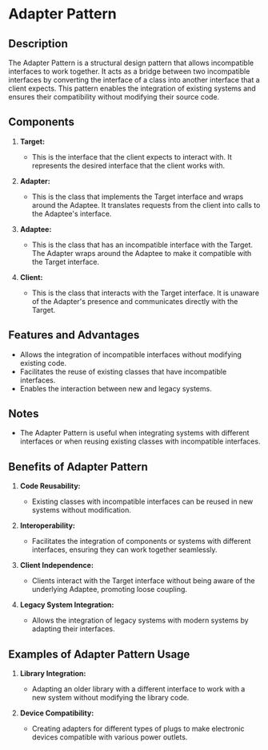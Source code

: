 # Adapter Pattern

## Description
The Adapter Pattern is a structural design pattern that allows incompatible interfaces to work together. It acts as a bridge between two incompatible interfaces by converting the interface of a class into another interface that a client expects. This pattern enables the integration of existing systems and ensures their compatibility without modifying their source code.

## Components
1. **Target:**
    - This is the interface that the client expects to interact with. It represents the desired interface that the client works with.

2. **Adapter:**
    - This is the class that implements the Target interface and wraps around the Adaptee. It translates requests from the client into calls to the Adaptee's interface.

3. **Adaptee:**
    - This is the class that has an incompatible interface with the Target. The Adapter wraps around the Adaptee to make it compatible with the Target interface.

4. **Client:**
    - This is the class that interacts with the Target interface. It is unaware of the Adapter's presence and communicates directly with the Target.

## Features and Advantages
- Allows the integration of incompatible interfaces without modifying existing code.
- Facilitates the reuse of existing classes that have incompatible interfaces.
- Enables the interaction between new and legacy systems.

## Notes
- The Adapter Pattern is useful when integrating systems with different interfaces or when reusing existing classes with incompatible interfaces.

## Benefits of Adapter Pattern

1. **Code Reusability:**
    - Existing classes with incompatible interfaces can be reused in new systems without modification.

2. **Interoperability:**
    - Facilitates the integration of components or systems with different interfaces, ensuring they can work together seamlessly.

3. **Client Independence:**
    - Clients interact with the Target interface without being aware of the underlying Adaptee, promoting loose coupling.

4. **Legacy System Integration:**
    - Allows the integration of legacy systems with modern systems by adapting their interfaces.

## Examples of Adapter Pattern Usage

1. **Library Integration:**
    - Adapting an older library with a different interface to work with a new system without modifying the library code.

2. **Device Compatibility:**
    - Creating adapters for different types of plugs to make electronic devices compatible with various power outlets.

